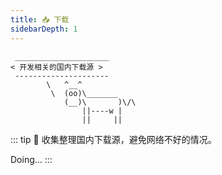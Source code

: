 ```yaml
---
title: 📥 下载
sidebarDepth: 1
---
```


```:no-line-numbers
 _____________________
< 开发相关的国内下载源 >
 ---------------------
        \   ^__^
         \  (oo)\_______
            (__)\       )\/\
                ||----w |
                ||     ||
```

::: tip 📝
收集整理国内下载源，避免网络不好的情况。

Doing...
:::
